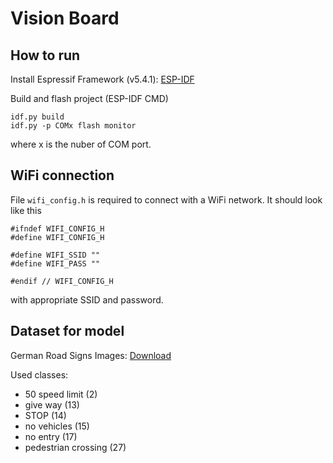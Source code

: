 # Vision Board
## How to run
Install Espressif Framework (v5.4.1): [ESP-IDF](https://dl.espressif.com/dl/esp-idf/)

Build and flash project (ESP-IDF CMD)
```
idf.py build
idf.py -p COMx flash monitor
```
where x is the nuber of COM port.
## WiFi connection
File `wifi_config.h` is required to connect with a WiFi network. It should look like this
```
#ifndef WIFI_CONFIG_H
#define WIFI_CONFIG_H

#define WIFI_SSID ""
#define WIFI_PASS ""

#endif // WIFI_CONFIG_H
```
with appropriate SSID and password.
## Dataset for model
German Road Signs Images: [Download](https://sid.erda.dk/public/archives/daaeac0d7ce1152aea9b61d9f1e19370/published-archive.html)

Used classes:
* 50 speed limit (2)
* give way (13)
* STOP (14)
* no vehicles (15)
* no entry (17)
* pedestrian crossing (27)
